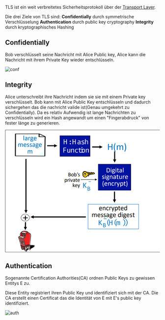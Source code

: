 TLS ist ein weit verbreitetes Sicherheitsprotokoll über der [Transport Layer](Transport%20Layer.md).

Die drei Ziele von TLS sind:
__Confidentially__ durch symmetrische Verschlüsselung
__Authentication__ durch public key cryptography
__Integrity__ durch kryptographisches Hashing

## Confidentially

Bob verschlüsselt seine Nachricht mit Alice Public key, Alice kann die Nachricht mit ihrem Private Key wieder entschlüsseln.

![conf](conf.png)
## Integrity

Alice unterschreibt ihre Nachricht indem sie sie mit einem Private key verschlüsselt. Bob kann mit Alice Public Key entschlüsseln und dadurch sichergehen das die nachricht valide ist(Genau umgekehrt zu Confidentially).
Da es relativ Aufwendig ist lange Nachrichten zu verschlüsseln wird ein Hash angewandt um einen "Fingerabdruck" von fester länge zu generieren.

![int](Kommunkikationssysteme/attachments/int.png)


## Authentication

Sogenannte Certification Authorities(CA) ordnen Public Keys zu gewissen Entitys E zu.

Diese Entity registriert ihren Public Key und identifiziert sich mit der CA. Die CA erstellt einen Certificat das die Identität von E mit E's public key identifiziert.

![auth](auth.png)



